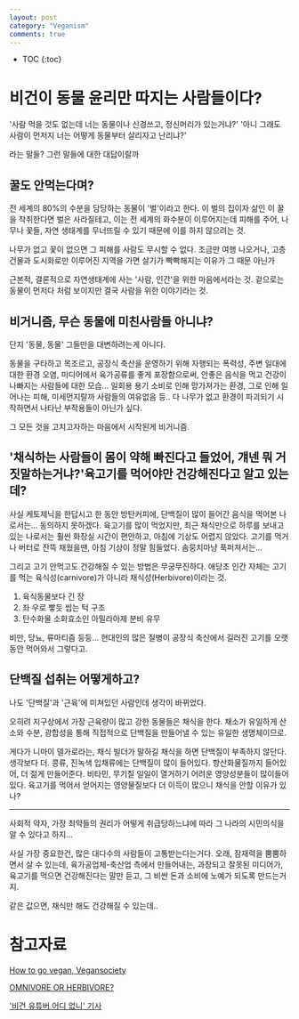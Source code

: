 ```yaml
---
layout: post
category: "Veganism"
comments: true
---
```


* TOC
{:toc}

# 비건이 동물 윤리만 따지는 사람들이다?

'사람 먹을 것도 없는데 너는 동물이나 신경쓰고, 정신머리가 있는거냐?'
'아니 그래도 사람이 먼저지 너는 어떻게 동물부터 살리자고 난리냐?'

라는 말들? 그런 말들에 대한 대답이랄까


## 꿀도 안먹는다며? 

전 세계의 80%의 수분을 담당하는 동물이 '벌'이라고 한다. 이 벌의 집이자 삶인 이 꿀을 착취한다면 벌은 사라질테고, 이는 전 세계의 화수분이 이루어지는데 피해를 주어, 나무나 꽃들, 자연 생태계를 무너뜨릴 수 있기 때문에 이를 하지 않으려는 것.

나무가 없고 꽃이 없으면 그 피해를 사람도 무시할 수 없다.
조금만 여행 나오거나, 고층 건물과 도시화로만 이루어진 지역을 가면
살기가 빡빡해지는 이유가 그 때문 아닌가

근본적, 결론적으로 자연생태계에 사는 '사람, 인간'을 위한 마음에서라는 것.
겉으로는 동물이 먼저다 처럼 보이지만 결국 사람을 위한 이야기라는 것.


## 비거니즘, 무슨 동물에 미친사람들 아니냐?

단지 '동물, 동물' 그들만을 대변하려는게 아니다.

동물을 구타하고 목조르고, 공장식 축산을 운영하기 위해
자행되는 폭력성, 주변 일대에 대한 환경 오염, 미디어에서 육가공류를 좋게 포장함으로써, 안좋은 음식을 먹고 건강이 나빠지는 사람들에 대한 모습...
일회용 용기 소비로 인해 망가져가는 환경, 그로 인해 일어나는 피해, 미세먼지랄까 사람들의 여유없음 등..
다 나무가 없고 환경이 파괴되기 시작하면서 나타난 부작용들이 아닌가 싶다.

그 모든 것을 고치고자하는 마음에서 시작된게
비거니즘.

## '채식하는 사람들이 몸이 약해 빠진다고 들었어, 걔넨 뭐 거짓말하는거냐?'육고기를 먹어야만 건강해진다고 알고 있는데?

사실 케토제닉을 한답시고 한 동안 방탄커피에, 단백질이 많이 들어간 음식을 먹어본 나로서는...
동의하지 못하겠다. 육고기를 많이 먹었지만, 최근 채식만으로 하루를 보내고 있는 나로서는 훨씬 화장실 시간이 편안하고, 아침에 기상도 어렵지 않았다.
고기를 먹거나 버터로 잔뜩 채웠을땐, 아침 기상이 정말 힘들었다. 솜뭉치마냥 푹퍼져서는...

그리고 고기 안먹고도 건강해질 수 있는 방법은 무궁무진하다.
애당초 인간 자체는 고기를 먹는 육식성(carnivore)가 아니라 채식성(Herbivore)이라는 것.

1. 육식동물보다 긴 장
2. 좌 우로 빻듯 씹는 턱 구조
3. 탄수화물 소화효소인 아밀라아제 분비 유무

비만, 당뇨, 류마티즘 등등... 현대인의 많은 질병이 공장식 축산에서 길러진 고기를 오랫동안 먹어와서 그렇다고.

## 단백질 섭취는 어떻게하고?

나도 '단백질'과 '근육'에 미쳐있던 사람인데
생각이 바뀌었다.

오히려 지구상에서 가장 근육량이 많고 강한 동물들은 채식을 한다.
채소가 유일하게 산소와 수분, 광합성을 통해 직접적으로 단백질을 만들어낼 수 있는 유일한 생명체이므로.

게다가 니마이 델가로라는, 채식 빌더가 말하길
채식을 하면 단백질이 부족하지 않단다. 생각보다 더.
콩류, 진녹색 입채류에는 단백질이 많이 들어있다.
항산화물질까지 들어있어, 더 젊게 만들어준다.
비타민, 무기질 일일이 열거하기 어려운 영양성분들이 많이들어있다.
육고기를 먹어서 얻어지는 영양물질보다 더 이득이 많으니
채식을 안할 이유가 있나?


---

사회적 약자, 가장 최약들의 권리가 어떻게 취급당하느냐에 따라 그 나라의 시민의식을 알 수 있다고 하지...

사실 가장 중요한건, 많은 대다수의 사람들이 고통받는다는거다.
오래, 잠재력을 뿜뿜하면서 살 수 있는데, 육가공업체-축산업 측에서 만들어내는, 과장되고 잘못된 미디어가, 육고기를 먹으면 건강해진다는 말만 듣고, 그 비싼 돈과 소비에 노예가 되도록 만드는거지.

같은 값으면, 채식만 해도 건강해질 수 있는데..


# 참고자료

[How to go vegan, Vegansociety](https://www.vegansociety.com/go-vegan/how-go-vegan)

[OMNIVORE OR HERBIVORE?](https://livinontheveg.com/omnivore-or-herbivore/)


['비건 유튜버 어디 없니' 기사](http://www.dailypop.kr/news/articleView.html?idxno=38277)
